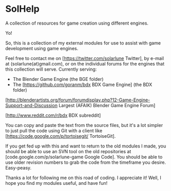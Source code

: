 # SolHelp
A collection of resources for game creation using different engines.

Yo!

So, this is a collection of my external modules for use to assist with game development using game engines.

Feel free to contact me on [https://twitter.com/solarlune Twitter], by e-mail at (solarlune(at)gmail.com), or on the individual forums for the engines that this collection will serve. Currently serving:

 * The Blender Game Engine (the BGE folder)
 * The [https://github.com/goranm/bdx BDX Game Engine] (the BDX folder)

[http://blenderartists.org/forum/forumdisplay.php?12-Game-Engine-Support-and-Discussion Largest (AFAIK) Blender Game Engine Forum]

[http://www.reddit.com/r/bdx BDX subreddit]

You can copy and paste the text from the source files, but it's a lot simpler to just pull the code using Git with a client like [https://code.google.com/p/tortoisegit/ TortoiseGit].

If you get fed up with this and want to return to the old modules I made, you should be able to use an SVN tool on the old repositories at [code.google.com/p/solarlune-game Google Code]. You should be able to use older revision numbers to grab the code from the timeframe you desire. Easy-peasy.

Thanks a lot for following me on this road of coding. I appreciate it! Well, I hope you find my modules useful, and have fun!
